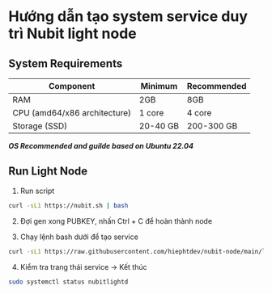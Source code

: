 # Hướng dẫn tạo system service duy trì Nubit light node
## System Requirements
| Component | Minimum | Recommended |
|-----------|---------|-------------|
| RAM | 2GB | 8GB |
| CPU (amd64/x86 architecture) | 1 core | 	4 core |
| Storage (SSD) | 20-40 GB | 200-300 GB |

***OS Recommended and guilde based on Ubuntu 22.04***

## Run Light Node
1. Run script
```bash
curl -sL1 https://nubit.sh | bash
```
2. Đợi gen xong PUBKEY, nhấn Ctrl + C để hoàn thành node

3. Chạy lệnh bash dưới để tạo service
```bash
curl -sL1 https://raw.githubusercontent.com/hiephtdev/nubit-node/main/light-node-service.sh | bash
```

4. Kiểm tra trang thái service -> Kết thúc
```bash
sudo systemctl status nubitlightd
```
